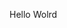 Hello Wolrd



































































































































































































































































































































































































































































































































































































































































































































































































































































































































































































































































































































































































































































































































































































































































































































































































































































































































































































































































































































































































































































































































































































































































































































































































































































































































































































































































































































































































































































































































































































































































































































































































































































































































































































































































































































































































































































































































































































































































































































































































































































































































































































